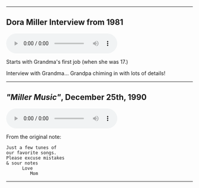 ------

## Dora Miller Interview from 1981 ##

<audio controls>
  <source src="dora-miller_1981.mp3" />
</audio>

Starts with Grandma's first job (when she was 17.)

Interview with Grandma... Grandpa chiming in with lots of details!

------

## *"Miller Music"*, December 25th, 1990 ##

<audio controls>
  <source src="miller-music.mp3" />
</audio>

From the original note:

    Just a few tunes of
    our favorite songs.
    Please excuse mistakes
    & sour notes
          Love
             Mom

------
